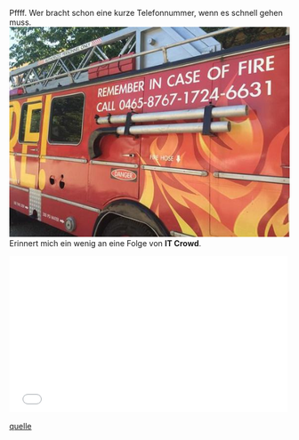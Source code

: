Pffff. Wer bracht schon eine kurze Telefonnummer, wenn es schnell gehen muss.
![alt](/posts/images/2014-10-04_213329)
Erinnert mich ein wenig an eine Folge von **IT Crowd**.
<iframe width="500" height="281" src="//www.youtube-nocookie.com/embed/HWc3WY3fuZU?rel=0" frameborder="0" allowfullscreen> </iframe>

[quelle](http://bitsandpieces.us/2014/10/04/i-guess-they-dont-have-911-in-romania/)